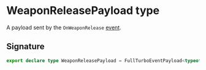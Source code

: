 # WeaponReleasePayload type

A payload sent by the `OnWeaponRelease` [event](https://developers.meta.com/horizon-worlds/reference/2.0.0/analytics_turboevents).

## Signature

```typescript
export declare type WeaponReleasePayload = FullTurboEventPayload<typeof OnWeaponRelease>;
```